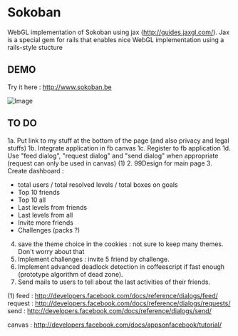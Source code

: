 Sokoban
=======

WebGL implementation of Sokoban using jax (http://guides.jaxgl.com/).
Jax is a special gem for rails that enables nice WebGL implementation using a rails-style stucture

DEMO
----

Try it here : http://www.sokoban.be

![Image](https://github.com/MichaelHoste/sokoban/raw/master/misc/sokoban.png)

TO DO
-----

 1a. Put link to my stuff at the bottom of the page (and also privacy and legal stuffs)
 1b. Integrate application in fb canvas
 1c. Register to fb application
 1d. Use "feed dialog", "request dialog" and "send dialog" when appropriate (request can only be used in canvas) (1)
 2. 99Design for main page
 3.  Create dashboard :
   * total users / total resolved levels / total boxes on goals
   * Top 10 friends
   * Top 10 all
   * Last levels from friends
   * Last levels from all
   * Invite more friends
   * Challenges (packs ?)
 4.  save the theme choice in the cookies : not sure to keep many themes. Don't worry about that
 5.  Implement challenges : invite 5 friend by challenge.
 6.  Implement advanced deadlock detection in coffeescript if fast enough (prototype algorithm of dead zone).
 7.  Send mails to users to tell about the last activities of their friends.
 
(1)
feed : http://developers.facebook.com/docs/reference/dialogs/feed/
request : http://developers.facebook.com/docs/reference/dialogs/requests/
send : http://developers.facebook.com/docs/reference/dialogs/send/

canvas : http://developers.facebook.com/docs/appsonfacebook/tutorial/